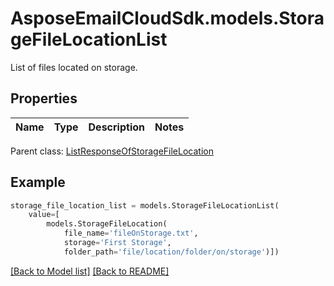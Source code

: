 # AsposeEmailCloudSdk.models.StorageFileLocationList

List of files located on storage.             

## Properties
Name | Type | Description | Notes
------------ | ------------- | ------------- | -------------

Parent class: [ListResponseOfStorageFileLocation](ListResponseOfStorageFileLocation.md)


## Example
```python
storage_file_location_list = models.StorageFileLocationList(
    value=[
        models.StorageFileLocation(
            file_name='fileOnStorage.txt',
            storage='First Storage',
            folder_path='file/location/folder/on/storage')])
```


[[Back to Model list]](Models.md) [[Back to README]](README.md)

